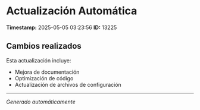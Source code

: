 # Actualización Automática

**Timestamp:** 2025-05-05 03:23:56
**ID:** 13225

## Cambios realizados

Esta actualización incluye:
- Mejora de documentación
- Optimización de código
- Actualización de archivos de configuración

---
*Generado automáticamente*

